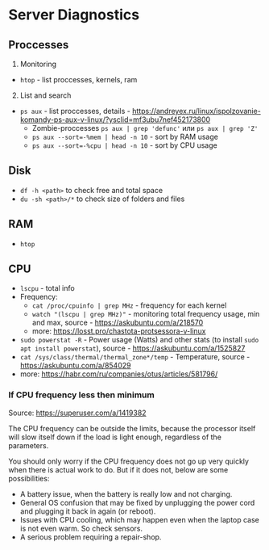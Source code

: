 # Server Diagnostics

## Proccesses

1. Monitoring

 - `htop` - list proccesses, kernels, ram

2. List and search

 - `ps aux` - list proccesses, details - https://andreyex.ru/linux/ispolzovanie-komandy-ps-aux-v-linux/?ysclid=mf3ubu7nef452173800
   - Zombie-proccesses `ps aux | grep 'defunc'` или `ps aux | grep 'Z'`
   - `ps aux --sort=-%mem | head -n 10` - sort by RAM usage
   - `ps aux --sort=-%cpu | head -n 10` - sort by CPU usage

## Disk

- `df -h <path>` to check free and total space
- `du -sh <path>/*` to check size of folders and files

## RAM

- `htop`

## CPU

- `lscpu` - total info
- Frequency:
  - `cat /proc/cpuinfo | grep MHz` - frequency for each kernel 
  - `watch "(lscpu | grep MHz)"` - monitoring total frequency usage, min and max, source - https://askubuntu.com/a/218570
  - more: https://losst.pro/chastota-protsessora-v-linux
- `sudo powerstat -R` - Power usage (Watts) and other stats (to install `sudo apt install powerstat`), source - https://askubuntu.com/a/1525827
- `cat /sys/class/thermal/thermal_zone*/temp` - Temperature, source - https://askubuntu.com/a/854029
- more: https://habr.com/ru/companies/otus/articles/581796/

### If CPU frequency less then minimum

Source: https://superuser.com/a/1419382

The CPU frequency can be outside the limits, because the processor itself will slow itself down if the load is light enough, regardless of the parameters.

You should only worry if the CPU frequency does not go up very quickly when there is actual work to do. But if it does not, below are some possibilities:
- A battery issue, when the battery is really low and not charging.
- General OS confusion that may be fixed by unplugging the power cord and plugging it back in again (or reboot).
- Issues with CPU cooling, which may happen even when the laptop case is not even warm. So check sensors.
- A serious problem requiring a repair-shop.

